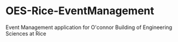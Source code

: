 # OES-Rice-EventManagement
Event Management application for O'connor Building of Engineering Sciences at Rice
